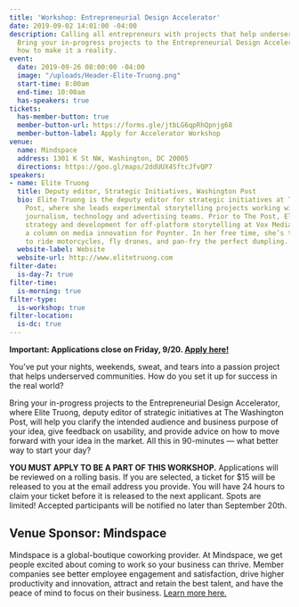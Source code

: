 ```yaml
---
title: 'Workshop: Entrepreneurial Design Accelerator'
date: 2019-09-02 14:01:00 -04:00
description: Calling all entrepreneurs with projects that help underserved communities!
  Bring your in-progress projects to the Entrepreneurial Design Accelerator and learn
  how to make it a reality.
event:
  date: 2019-09-26 08:00:00 -04:00
  image: "/uploads/Header-Elite-Truong.png"
  start-time: 8:00am
  end-time: 10:00am
  has-speakers: true
tickets:
  has-member-button: true
  member-button-url: https://forms.gle/jtbLG6qpRhQpnjg68
  member-button-label: Apply for Accelerator Workshop
venue:
  name: Mindspace
  address: 1301 K St NW, Washington, DC 20005
  directions: https://goo.gl/maps/2ddUUX4SftcJfvQP7
speakers:
- name: Elite Truong
  title: Deputy editor, Strategic Initiatives, Washington Post
  bio: Elite Truong is the deputy editor for strategic initiatives at The Washington
    Post, where she leads experimental storytelling projects working with The Post’s
    journalism, technology and advertising teams. Prior to The Post, Elite led product
    strategy and development for off-platform storytelling at Vox Media and authored
    a column on media innovation for Poynter. In her free time, she’s teaching herself
    to ride motorcycles, fly drones, and pan-fry the perfect dumpling.
  website-label: Website
  website-url: http://www.elitetruong.com
filter-date:
  is-day-7: true
filter-time:
  is-morning: true
filter-type:
  is-workshop: true
filter-location:
  is-dc: true
---
```


**Important: Applications close on Friday, 9/20. [Apply here!](https://forms.gle/jtbLG6qpRhQpnjg68)**

You’ve put your nights, weekends, sweat, and tears into a passion project that helps underserved communities. How do you set it up for success in the real world?

Bring your in-progress projects to the Entrepreneurial Design Accelerator, where Elite Truong, deputy editor of strategic initiatives at The Washington Post, will help you clarify the intended audience and business purpose of your idea, give feedback on usability, and provide advice on how to move forward with your idea in the market. All this in 90-minutes — what better way to start your day?

**YOU MUST APPLY TO BE A PART OF THIS WORKSHOP.** Applications will be reviewed on a rolling basis. If you are selected, a ticket for $15 will be released to you at the email address you provide. You will have 24 hours to claim your ticket before it is released to the next applicant. Spots are limited! Accepted participants will be notified no later than September 20th. 

## Venue Sponsor: Mindspace
Mindspace is a global-boutique coworking provider. At Mindspace, we get people excited about coming to work so your business can thrive. Member companies see better employee engagement and satisfaction, drive higher productivity and innovation, attract and retain the best talent, and have the peace of mind to focus on their business. [Learn more here.](https://www.mindspace.me/dc-k-street/)